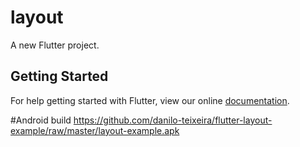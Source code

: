 # layout

A new Flutter project.

## Getting Started

For help getting started with Flutter, view our online
[documentation](https://flutter.io/).

#Android build
https://github.com/danilo-teixeira/flutter-layout-example/raw/master/layout-example.apk
